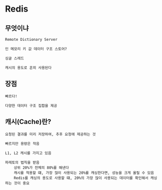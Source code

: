 # Redis 

## 무엇이냐

    Remote Dictionary Server

    인 메모리 키 값 데이터 구조 스토어?

    싱글 스레드

    캐시의 용도로 흔히 사용된다


## 장점 

    빠르다!

    다양한 데이터 구조 집합을 제공

## 캐시(Cache)란?

    요청된 결과를 미리 저장하여, 추후 요청에 제공하는 것    

    빠르지만 용량은 작음

    L1, L2 캐시를 가지고 있음

    파레토의 법칙을 받음
        상위 20%가 전체의 80%를 해낸다
        캐시를 적용할 떄, 가장 많이 사용되는 20%를 캐싱한다면, 성능을 크게 올릴 수 있음
        Redis를 캐싱의 용도로 사용할 떄, 20%의 가장 많이 사용되는 데이터를 확인해서 캐싱하는 것이 중요

    